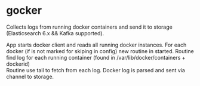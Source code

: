 # gocker



Collects logs from running docker containers and send it to storage (Elasticsearch 6.x && Kafka supported).

App starts docker client and reads all running docker instances.
For each docker (if is not marked for skiping in config) new routine in started.
Routine find log for each running container (found in /var/lib/docker/containers + dockerid)  
Routine use tail to fetch from each log. Docker log is parsed and sent via channel to storage.

